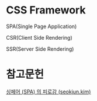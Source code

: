 # CSS Framework



SPA(Single Page Application)

CSR(Client Side Rendering)

SSR(Server Side Rendering)



# 참고문헌

[싱페어 (SPA) 의 피로감 (seokjun.kim)](https://seokjun.kim/spa-is-aweful/)
